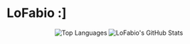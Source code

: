 # LoFabio :]

<div align="center">
  <img alt="Top Languages" src="https://github-readme-stats.vercel.app/api?username=LoFabio&show_icons=true&layout=compact&hide_border=true&theme=transparent"/>
  <img alt="LoFabio's GitHub Stats" src="https://github-readme-stats.vercel.app/api/top-langs/?username=LoFabio&layout=donut&hide_border=true&theme=transparent"/>
</div>

